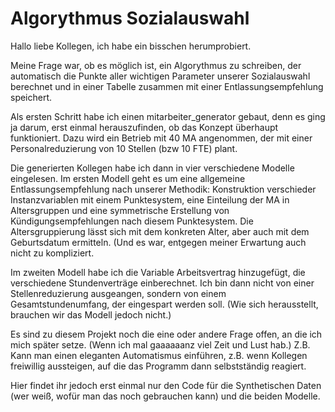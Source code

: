# Algorythmus Sozialauswahl
Hallo liebe Kollegen,
ich habe ein bisschen herumprobiert.

Meine Frage war, ob es möglich ist, ein Algorythmus zu schreiben, der automatisch die Punkte aller wichtigen Parameter unserer Sozialauswahl berechnet und in einer Tabelle zusammen mit einer Entlassungsempfehlung speichert.

Als ersten Schritt habe ich einen mitarbeiter_generator gebaut, denn es ging ja darum, erst einmal herauszufinden, ob das Konzept überhaupt funktioniert. 
Dazu wird ein Betrieb mit 40 MA angenommen, der mit einer Personalreduzierung von 10 Stellen (bzw 10 FTE) plant.

Die generierten Kollegen habe ich dann in vier verschiedene Modelle eingelesen.
Im ersten Modell geht es um eine allgemeine Entlassungsempfehlung nach unserer Methodik: Konstruktion verschieder Instanzvariablen mit einem Punktesystem, eine Einteilung der MA in Altersgruppen und eine symmetrische Erstellung von Kündigungsempfehlungen nach diesem Punktesystem. Die Altersgruppierung lässt sich mit dem konkreten Alter, aber auch mit dem Geburtsdatum ermitteln. (Und es war, entgegen meiner Erwartung auch nicht zu kompliziert.

Im zweiten Modell habe ich die Variable Arbeitsvertrag hinzugefügt, die verschiedene Stundenverträge einberechnet. Ich bin dann nicht von einer Stellenreduzierung ausgeangen, sondern von einem Gesamtstundenumfang, der eingespart werden soll. (Wie sich herausstellt, brauchen wir das Modell jedoch nicht.)

Es sind zu diesem Projekt noch die eine oder andere Frage offen, an die ich mich später setze. (Wenn ich mal gaaaaaanz viel Zeit und Lust hab.) 
Z.B. Kann man einen eleganten Automatismus einführen, z.B. wenn Kollegen freiwillig aussteigen, auf die das Programm dann selbstständig reagiert.

Hier findet ihr jedoch erst einmal nur den Code für die Synthetischen Daten (wer weiß, wofür man das noch gebrauchen kann) und die beiden Modelle. 







